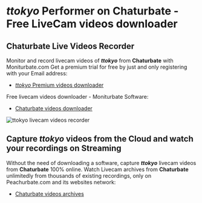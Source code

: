 # _ttokyo_ Performer on Chaturbate - Free LiveCam videos downloader

## Chaturbate Live Videos Recorder

Monitor and record livecam videos of **_ttokyo_** from **Chaturbate** with Moniturbate.com
Get a premium trial for free by just and only registering with your Email address:
* [_ttokyo_ Premium videos downloader](https://moniturbate.com/request-demo-licence-key.html)

Free livecam videos downloader - Moniturbate Software:
* [Chaturbate videos downloader](https://moniturbate.com/moniturbate-download-software.html)

![_ttokyo_ livecam videos recorder](https://peachurnet.com/templates/moniturbate-software.png)


## Capture _ttokyo_ videos from the Cloud and watch your recordings on Streaming

Without the need of downloading a software, capture **_ttokyo_** livecam videos from **Chaturbate** 100% online.
Watch Livecam archives from **Chaturbate** unlimitedly from thousands of existing recordings, only on Peachurbate.com and its websites network:
* [Chaturbate videos archives](https://peachurnet.com/)
